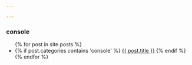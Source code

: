 ```yaml
---

---
```

<h3>console</h3>
<ul>
    {% for post in site.posts %}
        <li>
            {% if post.categories contains 'console' %}
                <a href="{{ post.url }}">{{ post.title }}</a>
            {% endif %}
        </li>
    {% endfor %}
</ul>
